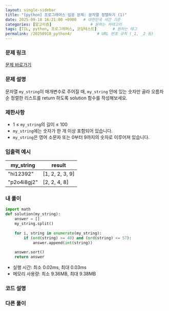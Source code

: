 ```yaml
---
layout: single-sidebar
title: "[python] 프로그래머스 입문 문제: 문자열 정렬하기 (1)"
date: 2025-09-18 16:21:00 +0900   # 대한민국 시간 기준
categories: [알고리즘]                 # 원하는 카테고리
tags: [TIL, python, 프로그래머스, 코딩테스트]       # 원하는 태그
permalink: /20250918_python4/           # URL 번호 규칙 (_1, _2 등)
---
```


### 문제 링크

[문제 바로가기](https://school.programmers.co.kr/learn/courses/30/lessons/120850)

### 문제 설명

문자열 `my_string`이 매개변수로 주어질 때, `my_string` 안에 있는 숫자만 골라 오름차순 정렬한 리스트를 return 하도록 solution 함수를 작성해보세요.


### 제한사항

- 1 ≤ `my_string`의 길이 ≤ 100
- `my_string`에는 숫자가 한 개 이상 포함되어 있습니다.
- `my_string`은 영어 소문자 또는 0부터 9까지의 숫자로 이루어져 있습니다.



### 입출력 예시

| my_string | result |
| --- | --- |
| "hi12392"| [1, 2, 2, 3, 9] | 
| "p2o4i8gj2" | [2, 2, 4, 8] | 


### 내 풀이

```python
import math
def solution(my_string):
    answer = []
    my_string.split()
    
    for i, string in enumerate(my_string):
        if (ord(string) >= 48) and (ord(string) <= 57):
            answer.append(int(string))
            
    answer.sort()
    return answer
```

- 실행 시간: 최소 0.02ms, 최대 0.03ms
- 메모리 사용량: 최소 9.36MB, 최대 9.38MB



### 코드 설명




### 다른 풀이